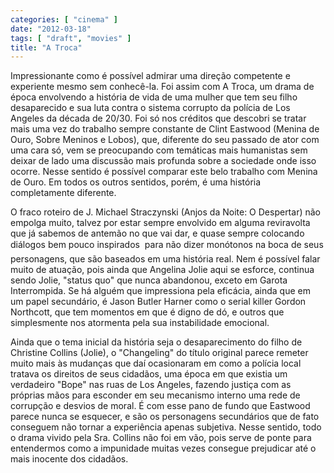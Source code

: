 ```yaml
---
categories: [ "cinema" ]
date: "2012-03-18"
tags: [ "draft", "movies" ]
title: "A Troca"
---
```

Impressionante como é possível admirar uma direção competente e
experiente mesmo sem conhecê-la. Foi assim com A Troca, um drama de
época envolvendo a história de vida de uma mulher que tem seu filho
desaparecido e sua luta contra o sistema corrupto da polícia de Los
Angeles da década de 20/30. Foi só nos créditos que descobri se tratar
mais uma vez do trabalho sempre constante de Clint Eastwood (Menina de
Ouro, Sobre Meninos e Lobos), que, diferente do seu passado de ator
com uma cara só, vem se preocupando com temáticas mais humanistas
sem deixar de lado uma discussão mais profunda sobre a sociedade onde
isso ocorre. Nesse sentido é possível comparar este belo trabalho com
Menina de Ouro. Em todos os outros sentidos, porém, é uma história
completamente diferente.

O fraco roteiro de J. Michael Straczynski (Anjos da Noite: O Despertar)
não empolga muito, talvez por estar sempre envolvido em alguma
reviravolta que já sabemos de antemão no que vai dar, e quase sempre
colocando diálogos bem pouco inspirados  para não dizer monótonos 
na boca de seus personagens, que são baseados em uma história real. Nem
é possível falar muito de atuação, pois ainda que Angelina Jolie aqui
se esforce, continua sendo Jolie, "status quo" que nunca abandonou, exceto
em Garota Interrompida. Se há alguém que impressiona pela eficácia,
ainda que em um papel secundário, é Jason Butler Harner como o serial
killer Gordon Northcott, que tem momentos em que é digno de dó,
e outros que simplesmente nos atormenta pela sua instabilidade emocional.

Ainda que o tema inicial da história seja o desaparecimento do filho
de Christine Collins (Jolie), o "Changeling" do título original parece
remeter muito mais às mudanças que daí ocasionaram em como a polícia
local tratava os direitos de seus cidadãos, uma época em que existia
um verdadeiro "Bope" nas ruas de Los Angeles, fazendo justiça com
as próprias mãos para esconder em seu mecanismo interno uma rede de
corrupção e desvios de moral. É com esse pano de fundo que Eastwood
parece nunca se esquecer, e são os personagens secundários que de fato
conseguem não tornar a experiência apenas subjetiva. Nesse sentido,
todo o drama vivido pela Sra. Collins não foi em vão, pois serve de
ponte para entendermos como a impunidade muitas vezes consegue prejudicar
até o mais inocente dos cidadãos.

